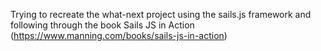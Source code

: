 Trying to recreate the what-next project using the sails.js framework and following through the book Sails JS in Action (https://www.manning.com/books/sails-js-in-action)
